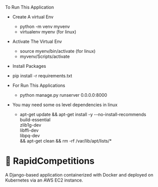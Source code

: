 To Run This Application

- Create A virtual Env

  - python -m venv myvenv
  - virtualenv myenv (for linux)

- Activate The Virtual Env

  - source myenv/bin/activate (for linux)
  - myvenv/Scripts/activate

- Install Packages
- pip install -r requirements.txt

- For Run This Applications

  - python manage.py runserver 0.0.0.0:8000

- You may need some os level dependencies in linux
  - apt-get update && apt-get install -y --no-install-recommends \
    build-essential \
    zlib1g-dev \
    libffi-dev \
    libpq-dev \
    && apt-get clean && rm -rf /var/lib/apt/lists/\*

# 🚀 RapidCompetitions

A Django-based application containerized with Docker and deployed on Kubernetes via an AWS EC2 instance.
